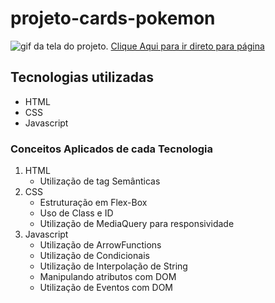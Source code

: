 # projeto-cards-pokemon

<img src ="src/gif/tela.png" alt="gif da tela do projeto.">
<a href="https://eor13.github.io/projeto-cards-pokemon/" target="_blank">Clique Aqui para ir direto para página</a>


## Tecnologias utilizadas
- HTML
- CSS
- Javascript

### Conceitos Aplicados de cada Tecnologia
<ol>
    <li>HTML
        <ul>
        <li>Utilização de tag Semânticas</li>
        </ul>
    </li>
    <li>CSS
        <ul>
        <li>Estruturação em Flex-Box</li>
        <li>Uso de Class e ID</li>
        <li>Utilização de MediaQuery para responsividade</li>
        </ul>
    </li>
    <li>Javascript
        <ul>
        <li>Utilização de ArrowFunctions</li>
        <li>Utilização de Condicionais</li>
        <li>Utilização de Interpolação de String</li>
        <li>Manipulando atributos com DOM </li>
        <li>Utilização de Eventos com DOM </li>
        </ul>
    </li>

</ol>



